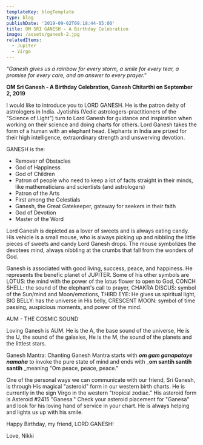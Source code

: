 ```yaml
---
templateKey: blogTemplate
type: blog
publishDate: '2019-09-02T09:18:44-05:00'
title: OM SRI GANESH - A Birthday Celebration
image: /assets/ganesh-2.jpg
relatedItems:
  - Jupiter
  - Virgo
---
```

_"Ganesh gives us a rainbow for every storm, a smile for every tear, a promise for every care, and an answer to every prayer."_

**OM Sri Ganesh - A Birthday Celebration, Ganesh Chitarthi on September 2, 2019**

I would like to introduce you to LORD GANESH.  He is the patron deity of astrologers in India.  Jyotishis (Vedic astrologers-practitioners of the "Science of Light") turn to Lord Ganesh for guidance and inspiration when working on their science and doing charts for others.  Lord Ganesh takes the form of a human with an elephant head.  Elephants in India are prized for their high intelligence, extraordinary strength and unswerving devotion.

GANESH is the:

* Remover of Obstacles
* God of Happiness
* God of Children
* Patron of people who need to keep a lot of facts straight in their minds, like mathematicians and scientists (and astrologers)
* Patron of the Arts
* First among the Celestials
* Ganesh, the Great Gatekeeper, gateway for seekers in their faith
* God of Devotion
* Master of the Word

Lord Ganesh is depicted as a lover of sweets and is always eating candy.  His vehicle is a small mouse, who is always picking up and nibbling the little pieces of sweets and candy Lord Ganesh drops.  The mouse symbolizes the devotees mind, always nibbling at the crumbs that fall from the wonders of God.

Ganesh is associated with good living, success, peace, and happiness.  He represents the benefic planet of JUPITER.  Some of his other symbols are LOTUS: the mind with the power of the lotus flower to open to God, CONCH SHELL: the sound of the elephant's call to prayer, CHAKRA DISCUS: symbol of the Sun/mind and Moon/emotions, THIRD EYE: He gives us spiritual light, BIG BELLY: has the universe in His belly, CRESCENT MOON: symbol of time passing, auspicious moments, and power of the mind.

AUM - THE COSMIC SOUND

Loving Ganesh is AUM.  He is the A, the base sound of the universe, He is the U, the sound of the galaxies, He is the M, the sound of the planets and the littlest stars.

Ganesh Mantra:  Chanting Ganesh Mantra starts with _**om gam ganapataye namaha**_ to invoke the pure state of mind and ends with _**om santih santih santih** _meaning "Om peace, peace, peace."

One of the personal ways we can communicate with our friend, Sri Ganesh, is through His magical "asteroid" form in our western birth charts.  He is currently in the sign Virgo in the western "tropical zodiac."  His asteroid form is Asteroid #2415 "Ganesa."  Check your asteroid placement for "Ganesa" and look for his loving hand of service in your chart.  He is always helping and lights us up with his smile.  

Happy Birthday, my friend, LORD GANESH!

Love, Nikki
